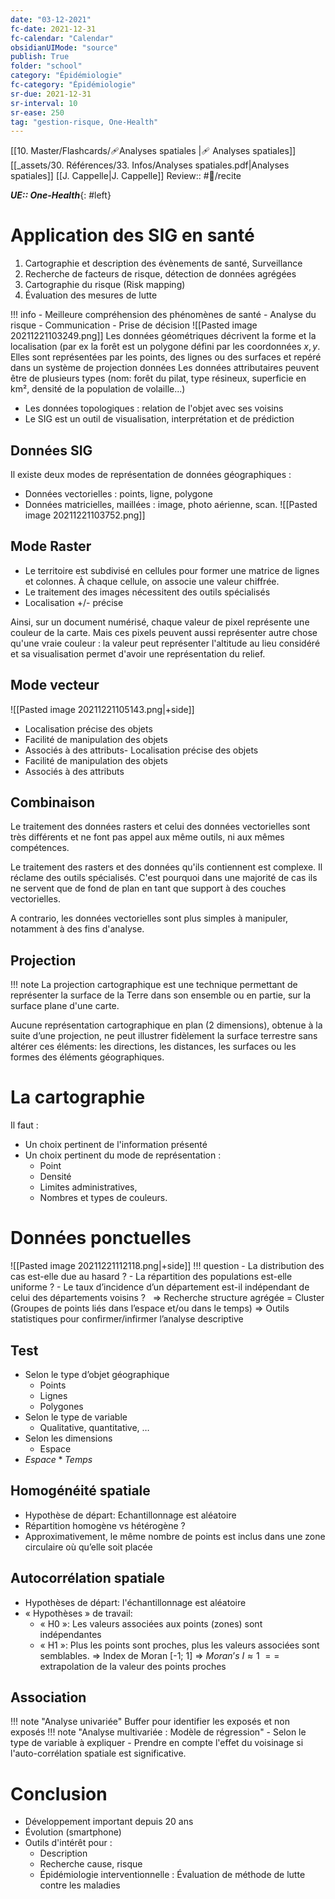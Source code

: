```yaml
---
date: "03-12-2021"
fc-date: 2021-12-31
fc-calendar: "Calendar"
obsidianUIMode: "source"
publish: True
folder: "school"
category: "Épidémiologie"
fc-category: "Épidémiologie"
sr-due: 2021-12-31
sr-interval: 10
sr-ease: 250
tag: "gestion-risque, One-Health"
---
```

[[10. Master/Flashcards/🩹Analyses spatiales |🩹 Analyses spatiales]]
[[_assets/30. Références/33. Infos/Analyses spatiales.pdf|Analyses spatiales]]
[[J. Cappelle|J. Cappelle]]
Review:: #🎒/recite 

***UE:: One-Health***{: #left}  

# Application des SIG en santé
   
1. Cartographie et description des évènements de santé, Surveillance
2. Recherche de facteurs de risque, détection de données agrégées
3. Cartographie du risque (Risk mapping)
4. Évaluation des mesures de lutte

!!! info 
	- Meilleure compréhension des phénomènes de santé
	- Analyse du risque
	- Communication
	- Prise de décision
![[Pasted image 20211221103249.png]] 
Les données géométriques décrivent la forme et la localisation (par ex la forêt est un polygone défini par les coordonnées $x,y$. Elles sont représentées par les points, des lignes ou des surfaces et repéré dans un système de projection données
Les données attributaires peuvent être de plusieurs types (nom: forêt du pilat, type résineux, superficie en km², densité de la population de volaille...)
- Les données topologiques : relation de l'objet avec ses voisins
- Le SIG est un outil de visualisation, interprétation et de prédiction

## Données SIG
Il existe deux modes de représentation de données géographiques :
- Données vectorielles : points, ligne, polygone
- Données matricielles, maillées : image, photo aérienne, scan.
![[Pasted image 20211221103752.png]]
## Mode Raster
- Le territoire est subdivisé en cellules pour former une matrice de lignes et colonnes. À chaque cellule, on associe une valeur chiffrée. 
- Le traitement des images nécessitent des outils spécialisés
- Localisation +/- précise

Ainsi, sur un document numérisé, chaque valeur de pixel représente une couleur de la carte. Mais ces pixels peuvent aussi représenter autre chose qu'une vraie couleur : la valeur peut représenter l'altitude au lieu considéré et sa visualisation permet d'avoir une représentation du relief. 

## Mode vecteur
![[Pasted image 20211221105143.png|+side]]
- Localisation précise des objets
- Facilité de manipulation des objets
- Associés à des attributs- Localisation précise des objets
- Facilité de manipulation des objets
- Associés à des attributs

## Combinaison
   
Le traitement des données rasters et celui des données vectorielles sont très différents et ne font pas appel aux même outils, ni aux mêmes compétences.

Le traitement des rasters et des données qu'ils contiennent est complexe. Il réclame des outils spécialisés. C'est pourquoi dans une majorité de cas ils ne servent que de fond de plan en tant que support à des couches vectorielles.

A contrario, les données vectorielles sont plus simples à manipuler, notamment à des fins d'analyse.

## Projection

!!! note 
	La projection cartographique est une technique permettant de représenter la surface de la Terre dans son ensemble ou en partie, sur la surface plane d'une carte.

Aucune représentation cartographique en plan (2 dimensions), obtenue à la suite d’une projection, ne peut illustrer fidèlement la surface terrestre sans altérer ces éléments: les directions, les distances, les surfaces ou les formes des éléments géographiques.

# La cartographie
Il faut :
- Un choix pertinent de l'information présenté 
- Un choix pertinent du mode de représentation :
	- Point
	- Densité
	- Limites administratives,
	- Nombres et types de couleurs.

# Données ponctuelles
![[Pasted image 20211221112118.png|+side]]
!!! question 
	- La distribution des cas est-elle due au hasard ?
	- La répartition des populations est-elle uniforme ?
	- Le taux d’incidence d’un département est-il indépendant de celui des départements voisins ?
	$~$
	⇒ Recherche structure agrégée = Cluster (Groupes de points liés dans l’espace et/ou dans le temps)
	⇒ Outils statistiques pour confirmer/infirmer l’analyse descriptive

## Test
- Selon le type d’objet géographique
	- Points
	- Lignes
	- Polygones
- Selon le type de variable
	- Qualitative, quantitative, …
- Selon les dimensions
	- Espace
- $Espace * Temps$

## Homogénéité spatiale
- Hypothèse de départ: Echantillonnage est aléatoire
- Répartition homogène vs hétérogène ?
- Approximativement, le même nombre de points est inclus dans une zone circulaire où qu’elle soit placée

## Autocorrélation spatiale
- Hypothèses de départ: l'échantillonnage est aléatoire
- « Hypothèses » de travail:
	- « H0 »: Les valeurs associées aux points (zones) sont indépendantes
	- « H1 »: Plus les points sont proches, plus les valeurs associées sont semblables.
⇒ Index de Moran [-1; 1]
⇒ $Moran’s\ I ≈ 1$ $==$ extrapolation de la valeur des points proches

## Association
!!! note "Analyse univariée"
	Buffer pour identifier les exposés et non exposés
!!! note "Analyse multivariée : Modèle de régression"
	- Selon le type de variable à expliquer
	- Prendre en compte l'effet du voisinage si l'auto-corrélation spatiale est significative.

# Conclusion
- Développement important depuis 20 ans
- Évolution (smartphone)
- Outils d'intérêt pour :
	- Description
	- Recherche cause, risque
	- Épidémiologie interventionnelle : Évaluation de méthode de lutte contre les maladies
